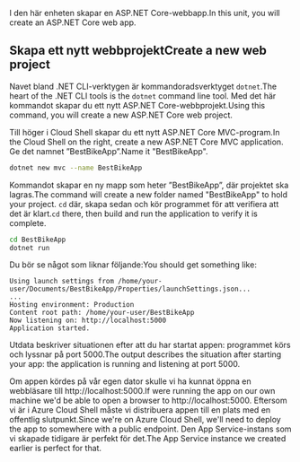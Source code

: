 <span data-ttu-id="c667a-101">I den här enheten skapar en ASP.NET Core-webbapp.</span><span class="sxs-lookup"><span data-stu-id="c667a-101">In this unit, you will create an ASP.NET Core web app.</span></span>

## <a name="create-a-new-web-project"></a><span data-ttu-id="c667a-102">Skapa ett nytt webbprojekt</span><span class="sxs-lookup"><span data-stu-id="c667a-102">Create a new web project</span></span>

<span data-ttu-id="c667a-103">Navet bland .NET CLI-verktygen är kommandoradsverktyget `dotnet`.</span><span class="sxs-lookup"><span data-stu-id="c667a-103">The heart of the .NET CLI tools is the `dotnet` command line tool.</span></span> <span data-ttu-id="c667a-104">Med det här kommandot skapar du ett nytt ASP.NET Core-webbprojekt.</span><span class="sxs-lookup"><span data-stu-id="c667a-104">Using this command, you will create a new ASP.NET Core web project.</span></span>

<span data-ttu-id="c667a-105">Till höger i Cloud Shell skapar du ett nytt ASP.NET Core MVC-program.</span><span class="sxs-lookup"><span data-stu-id="c667a-105">In the Cloud Shell on the right, create a new ASP.NET Core MVC application.</span></span> <span data-ttu-id="c667a-106">Ge det namnet ”BestBikeApp”.</span><span class="sxs-lookup"><span data-stu-id="c667a-106">Name it "BestBikeApp".</span></span>

```bash
dotnet new mvc --name BestBikeApp
```

<span data-ttu-id="c667a-107">Kommandot skapar en ny mapp som heter ”BestBikeApp”, där projektet ska lagras.</span><span class="sxs-lookup"><span data-stu-id="c667a-107">The command will create a new folder named "BestBikeApp" to hold your project.</span></span> <span data-ttu-id="c667a-108">`cd` där, skapa sedan och kör programmet för att verifiera att det är klart.</span><span class="sxs-lookup"><span data-stu-id="c667a-108">`cd` there, then build and run the application to verify it is complete.</span></span>

```bash
cd BestBikeApp
dotnet run
```

<span data-ttu-id="c667a-109">Du bör se något som liknar följande:</span><span class="sxs-lookup"><span data-stu-id="c667a-109">You should get something like:</span></span>

```console
Using launch settings from /home/your-user/Documents/BestBikeApp/Properties/launchSettings.json...
...
Hosting environment: Production
Content root path: /home/your-user/BestBikeApp
Now listening on: http://localhost:5000
Application started.
```

<span data-ttu-id="c667a-110">Utdata beskriver situationen efter att du har startat appen: programmet körs och lyssnar på port 5000.</span><span class="sxs-lookup"><span data-stu-id="c667a-110">The output describes the situation after starting your app: the application is running and listening at port 5000.</span></span>

<span data-ttu-id="c667a-111">Om appen kördes på vår egen dator skulle vi ha kunnat öppna en webbläsare till http://localhost:5000.</span><span class="sxs-lookup"><span data-stu-id="c667a-111">If were running the app on our own machine we'd be able to open a browser to http://localhost:5000.</span></span> <span data-ttu-id="c667a-112">Eftersom vi är i Azure Cloud Shell måste vi distribuera appen till en plats med en offentlig slutpunkt.</span><span class="sxs-lookup"><span data-stu-id="c667a-112">Since we're on Azure Cloud Shell, we'll need to deploy the app to somewhere with a public endpoint.</span></span> <span data-ttu-id="c667a-113">Den App Service-instans som vi skapade tidigare är perfekt för det.</span><span class="sxs-lookup"><span data-stu-id="c667a-113">The App Service instance we created earlier is perfect for that.</span></span>